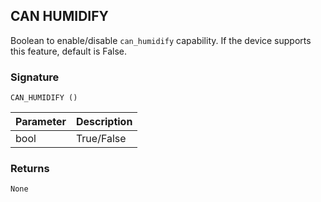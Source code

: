 ## CAN HUMIDIFY

Boolean to enable/disable `can_humidify` capability. If the device supports this feature, default is False.


### Signature

`CAN_HUMIDIFY ()`


| Parameter | Description |
| --- | --- |
| bool | True/False |

### Returns

`None`
